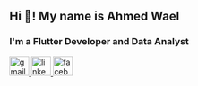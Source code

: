 <h2 align="left">Hi 👋! My name is Ahmed Wael</h2>


<h3 align="left">I'm a Flutter Developer and Data Analyst</h3>


<div>
  <a href="ahmedwael99104@gmail.com" target="_blank">
    <img src="https://img.shields.io/static/v1?message=Gmail&logo=gmail&label=&color=D14836&logoColor=white&labelColor=&style=for-the-badge" height="35" alt="gmail logo"  />
  </a>
  <a href="[https://www.linkedin.com/in/ahmed-mostafa-0a3973224/?lipi=urn%3Ali%3Apage%3Ad_flagship3_feed%3BIuTYQS9QQwyK8%2F7CL9XCUQ%3D%3D](https://www.linkedin.com/in/ahmed-wael-4a7172239/)" target="_blank">
    <img src="https://img.shields.io/static/v1?message=LinkedIn&logo=linkedin&label=&color=0077B5&logoColor=white&labelColor=&style=for-the-badge" height="35" alt="linkedin logo"  />
  </a>
  <a href="[https://www.facebook.com/profile.php?id=100009101370608](https://www.facebook.com/profile.php?id=100093376715972)" target="_blank">
    <img src="https://img.shields.io/static/v1?message=Facebook&logo=facebook&label=&color=1877F2&logoColor=white&labelColor=&style=for-the-badge" height="35" alt="facebook logo"  />
  </a>
</div>
